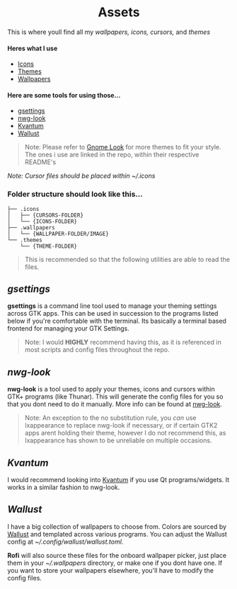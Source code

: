 <h1 align=center> Assets 
</h1>

This is where youll find all my *wallpapers, icons, cursors,* and *themes*

#### Heres what I use

- [Icons](https://github.com/hologramkrypt/saturni/blob/8bfdc7fb72d86a5eeec35403eeb1fffff1f34946/assets/.icons/README.md)
- [Themes](https://github.com/hologramkrypt/saturni/blob/8bfdc7fb72d86a5eeec35403eeb1fffff1f34946/assets/.themes/README.md)
- [Wallpapers](https://github.com/hologramkrypt/saturni/blob/8bfdc7fb72d86a5eeec35403eeb1fffff1f34946/assets/.wallpapers/README.md)

#### Here are some tools for using those...
- [gsettings](#gsettings)
- [nwg-look](#nwg-look)
- [Kvantum](#Kvantum)
- [Wallust](#Wallust)



> Note: Please refer to [Gnome Look](https://www.gnome-look.org/browse?ord=rating) for more themes to fit your style. The ones i use are linked in the repo, within their respective README's

_Note: Cursor files should be placed within ~/.icons_

### Folder structure should look like this...

```
├── .icons
│   ├── {CURSORS-FOLDER}
│   └── {ICONS-FOLDER}
├── .wallpapers
│   └── {WALLPAPER-FOLDER/IMAGE}
└── .themes
    └── {THEME-FOLDER}
```

> This is recommended so that the following utilities are able to read the files.

## *gsettings*

**gsettings** is a command line tool used to manage your theming settings across GTK apps. This can be used in succession to the programs listed below if you're comfortable with the terminal. Its basically a terminal based frontend for managing your GTK Settings.

> Note: I would **HIGHLY** recommend having this, as it is referenced in most scripts and config files throughout the repo.

## *nwg-look*

**nwg-look** is a tool used to apply your themes, icons and
cursors within GTK+ programs (like Thunar). This will generate the config files for you
so that you dont need to do it manually. More info can be found at [nwg-look](https://nwg-piotr.github.io/nwg-shell/nwg-look.html).

> Note: An exception to the no substitution rule, you *can* use lxappearance to replace nwg-look if necessary, or if certain GTK2 apps arent holding their theme, however I do not recommend this, as lxappearance has
shown to be unreliable on multiple occasions.

## *Kvantum* 

I would recommend looking into [Kvantum](https://github.com/tsujan/Kvantum/blob/master/Kvantum/INSTALL.md) if you use Qt programs/widgets. It works in a similar fashion to nwg-look.

## *Wallust*

I have a big collection of wallpapers to choose from. Colors are sourced by [Wallust](https://codeberg.org/explosion-mental/wallust) and templated across various programs. You can adjust the Wallust config at *~/.config/wallust/wallust.toml.* 

**Rofi** will also source these files for the onboard wallpaper picker, just place them in your *~/.wallpapers* directory, or make one if you dont have one. If you want to store your wallpapers elsewhere, you'll have to modify the config files.

